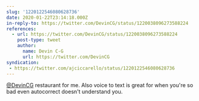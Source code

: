 ```yaml
---
slug: '1220122546080628736'
date: 2020-01-22T23:14:18.000Z
in-reply-to: https://twitter.com/DevinCG/status/1220038096273588224
references:
  - url: https://twitter.com/DevinCG/status/1220038096273588224
    post-type: tweet
    author:
      name: Devin C-G
      url: https://twitter.com/DevinCG
syndication:
 - https://twitter.com/ajciccarello/status/1220122546080628736
---
```


[@DevinCG](https://twitter.com/DevinCG) restaurant for me. Also voice to text is great for when you're so bad even autocorrect doesn't understand you.
